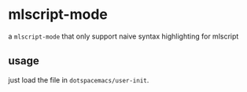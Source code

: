 # mlscript-mode

a `mlscript-mode` that only support naive syntax highlighting for mlscript

## usage

just load the file in `dotspacemacs/user-init`.

